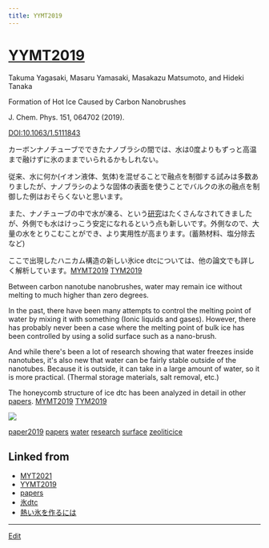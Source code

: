 ```yaml
---
title: YYMT2019
---
```

# [YYMT2019](/YYMT2019)

Takuma Yagasaki, Masaru Yamasaki, Masakazu Matsumoto, and Hideki Tanaka

Formation of Hot Ice Caused by Carbon Nanobrushes

J. Chem. Phys. 151, 064702 (2019).

[DOI:10.1063/1.5111843](https://doi.org/10.1063/1.5111843)



カーボンナノチューブでできたナノブラシの間では、水は0度よりもずっと高温まで融けずに氷のままでいられるかもしれない。



従来、水に何か(イオン液体、気体)を混ぜることで融点を制御する試みは多数ありましたが、ナノブラシのような固体の表面を使うことでバルクの氷の融点を制御した例はおそらくないと思います。



また、ナノチューブの中で水が凍る、という[研究](/研究)はたくさんなされてきましたが、外側でも水はけっこう安定になれるという点も新しいです。外側なので、大量の水をとりこむことができ、より実用性が高まります。(蓄熱材料、塩分除去など)



ここで出現したハニカム構造の新しい氷ice dtcについては、他の論文でも詳しく解析しています。[MYMT2019](/MYMT2019) [TYM2019](/TYM2019)

Between carbon nanotube nanobrushes, water may remain ice without melting to much higher than zero degrees.

In the past, there have been many attempts to control the melting point of water by mixing it with something (Ionic liquids and gases). However, there has probably never been a case where the melting point of bulk ice has been controlled by using a solid surface such as a nano-brush.

And while there's been a lot of research showing that water freezes inside nanotubes, it's also new that water can be fairly stable outside of the nanotubes. Because it is outside, it can take in a large amount of water, so it is more practical. (Thermal storage materials, salt removal, etc.)

The honeycomb structure of ice dtc has been analyzed in detail in other [papers](/papers). [MYMT2019](/MYMT2019) [TYM2019](/TYM2019)



![](https://live.staticflickr.com/65535/48306798386_1fe381a6b0_z_d.jpg)





[paper2019](/paper2019) [papers](/papers) [water](/water) [research](/research) [surface](/surface) [zeoliticice](/zeoliticice) 





## Linked from

* [MYT2021](/MYT2021)
* [YYMT2019](/YYMT2019)
* [papers](/papers)
* [氷dtc](/氷dtc)
* [熱い氷を作るには](/熱い氷を作るには)


----

[Edit](https://github.com/vitroid/vitroid.github.io/edit/master/MD/YYMT2019.md)

